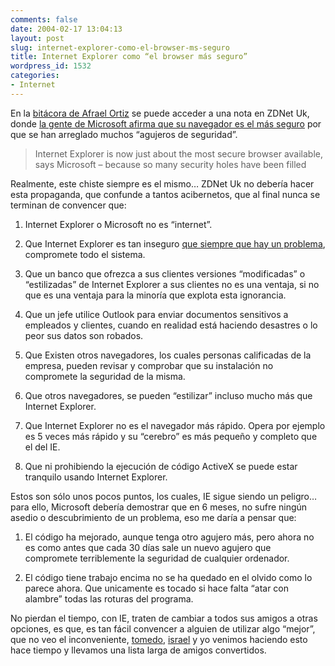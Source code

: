 ```yaml
---
comments: false
date: 2004-02-17 13:04:13
layout: post
slug: internet-explorer-como-el-browser-ms-seguro
title: Internet Explorer como “el browser más seguro”
wordpress_id: 1532
categories:
- Internet
---
```


En la [bitácora de Afrael Ortiz](http://afrael.loquesea.org) se puede acceder a una nota en ZDNet Uk, donde [la gente de Microsoft afirma que su navegador es el más seguro](http://news.zdnet.co.uk/0,39020330,39146084,00.htm) por que se han arreglado muchos “agujeros de seguridad”.





> Internet Explorer is now just about the most secure browser available, says Microsoft – because so many security holes have been filled





Realmente, este chiste siempre es el mismo… ZDNet Uk no debería hacer esta propaganda, que confunde a tantos acibernetos, que al final nunca se terminan de convencer que:







  1. Internet Explorer o Microsoft no es “internet”.


  2. Que Internet Explorer es tan inseguro [que siempre que hay un problema](http://www.uberbin.net/archivos/000788.php), compromete todo el sistema.


  3. Que un banco que ofrezca a sus clientes versiones “modificadas” o “estilizadas” de Internet Explorer a sus clientes no es una ventaja, si no que es una ventaja para la minoría que explota esta ignorancia.


  4. Que un jefe utilice Outlook para enviar documentos sensitivos a empleados y clientes, cuando en realidad está haciendo desastres o lo peor sus datos son robados.


  5. Que Existen otros navegadores, los cuales personas calificadas de la empresa, pueden revisar y comprobar que su instalación no compromete la seguridad de la misma.


  6. Que otros navegadores, se pueden “estilizar” incluso mucho más que Internet Explorer.


  7. Que Internet Explorer no es el navegador más rápido. Opera por ejemplo es 5 veces más rápido y su “cerebro” es más pequeño y completo que el del IE.


  8. Que ni prohibiendo la ejecución de código ActiveX se puede estar tranquilo usando Internet Explorer.





Estos son sólo unos pocos puntos, los cuales, IE sigue siendo un peligro… para ello, Microsoft debería demostrar que en 6 meses, no sufre ningún asedio o descubrimiento de un problema, eso me daría a pensar que:






  1. El código ha mejorado, aunque tenga otro agujero más, pero ahora no es como antes que cada 30 días sale un nuevo agujero que compromete terriblemente la seguridad de cualquier ordenador.


  2. El código tiene trabajo encima no se ha quedado en el olvido como lo parece ahora. Que unicamente es tocado si hace falta “atar con alambre” todas las roturas del programa.





No pierdan el tiempo, con IE, traten de cambiar a todos sus amigos a otras opciones, es que, es tan fácil convencer a alguien de utilizar algo “mejor”, que no veo el inconveniente, [tomedo](http://www.tomedo.net), [israel](http://anedonia.net) y yo venimos haciendo esto hace tiempo y llevamos una lista larga de amigos convertidos.




 
